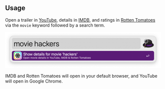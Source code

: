 ## Usage

Open a trailer in [YouTube](https://www.youtube.com), details in [IMDB](https://www.imdb.com), and ratings in [Rotten Tomatoes](https://www.rottentomatoes.com) via the `movie` keyword followed by a search term.

![Should I watch this movie](images/movie-workflow.png)

IMDB and Rotten Tomatoes will open in your default browser, and YouTube will open in Google Chrome.
